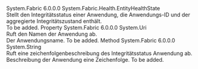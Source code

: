 <Type Name="ApplicationHealthState" FullName="System.Fabric.Health.ApplicationHealthState">
  <TypeSignature Language="C#" Value="public sealed class ApplicationHealthState : System.Fabric.Health.EntityHealthState" />
  <TypeSignature Language="ILAsm" Value=".class public auto ansi sealed beforefieldinit ApplicationHealthState extends System.Fabric.Health.EntityHealthState" />
  <TypeSignature Language="DocId" Value="T:System.Fabric.Health.ApplicationHealthState" />
  <TypeSignature Language="VB.NET" Value="Public NotInheritable Class ApplicationHealthState&#xA;Inherits EntityHealthState" />
  <TypeSignature Language="F#" Value="type ApplicationHealthState = class&#xA;    inherit EntityHealthState" />
  <AssemblyInfo>
    <AssemblyName>System.Fabric</AssemblyName>
    <AssemblyVersion>6.0.0.0</AssemblyVersion>
  </AssemblyInfo>
  <Base>
    <BaseTypeName>System.Fabric.Health.EntityHealthState</BaseTypeName>
  </Base>
  <Interfaces />
  <Docs>
    <summary>
      <para>Stellt den Integritätsstatus einer Anwendung, die Anwendungs-ID und der aggregierte Integritätszustand enthält.</para>
    </summary>
    <remarks>To be added.</remarks>
  </Docs>
  <Members>
    <Member MemberName="ApplicationName">
      <MemberSignature Language="C#" Value="public Uri ApplicationName { get; }" />
      <MemberSignature Language="ILAsm" Value=".property instance class System.Uri ApplicationName" />
      <MemberSignature Language="DocId" Value="P:System.Fabric.Health.ApplicationHealthState.ApplicationName" />
      <MemberSignature Language="VB.NET" Value="Public ReadOnly Property ApplicationName As Uri" />
      <MemberSignature Language="F#" Value="member this.ApplicationName : Uri" Usage="System.Fabric.Health.ApplicationHealthState.ApplicationName" />
      <MemberType>Property</MemberType>
      <AssemblyInfo>
        <AssemblyName>System.Fabric</AssemblyName>
        <AssemblyVersion>6.0.0.0</AssemblyVersion>
      </AssemblyInfo>
      <ReturnValue>
        <ReturnType>System.Uri</ReturnType>
      </ReturnValue>
      <Docs>
        <summary>
          <para>Ruft den Namen der Anwendung ab.</para>
        </summary>
        <value>
          <para>Der Anwendungsname.</para>
        </value>
        <remarks>To be added.</remarks>
      </Docs>
    </Member>
    <Member MemberName="ToString">
      <MemberSignature Language="C#" Value="public override string ToString ();" />
      <MemberSignature Language="ILAsm" Value=".method public hidebysig virtual instance string ToString() cil managed" />
      <MemberSignature Language="DocId" Value="M:System.Fabric.Health.ApplicationHealthState.ToString" />
      <MemberSignature Language="VB.NET" Value="Public Overrides Function ToString () As String" />
      <MemberSignature Language="F#" Value="override this.ToString : unit -&gt; string" Usage="applicationHealthState.ToString " />
      <MemberType>Method</MemberType>
      <AssemblyInfo>
        <AssemblyName>System.Fabric</AssemblyName>
        <AssemblyVersion>6.0.0.0</AssemblyVersion>
      </AssemblyInfo>
      <ReturnValue>
        <ReturnType>System.String</ReturnType>
      </ReturnValue>
      <Parameters />
      <Docs>
        <summary>
            Ruft eine zeichenfolgenbeschreibung des Integritätsstatus Anwendung ab.
            </summary>
        <returns>Beschreibung der Anwendung eine Zeichenfolge.</returns>
        <remarks>To be added.</remarks>
      </Docs>
    </Member>
  </Members>
</Type>
